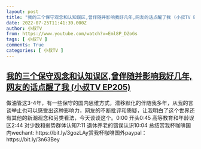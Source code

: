 ```yaml
---
layout: post
title: "我的三个保守观念和认知误区,曾伴随并影响我好几年,网友的话点醒了我 (小叔TV EP205)"
date: 2022-07-25T11:41:39.000Z
author: 小叔TV
from: https://www.youtube.com/watch?v=Eml8P_DZoGs
tags: [ 小叔TV ]
comments: True
categories: [ 小叔TV ]
---
```

<!--1658749299000-->
[我的三个保守观念和认知误区,曾伴随并影响我好几年,网友的话点醒了我 (小叔TV EP205)](https://www.youtube.com/watch?v=Eml8P_DZoGs)
------

<div>
做油管这3-4年，有一些保守的国内思维方式，潜移默化的伴随我多年，从我的言谈举止也可以感受出这种影响力，网友的不断批评和质疑，让我明白了这个世界还有其他的新潮观念和另类看法，今天谈谈这个。0:00 开头0:45 高等教育和年龄误区2:44 对少数和弱势群体认知7:11 退休养老的错误认识10:04 总结赏我杯咖啡国内wechant: https://bit.ly/3gozLAy赏我杯咖啡国外paypal：https://bit.ly/3n63Bey
</div>
